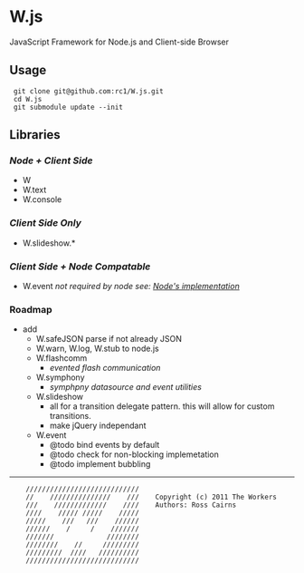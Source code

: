 # W.js

JavaScript Framework for Node.js and Client-side Browser

## Usage

     git clone git@github.com:rc1/W.js.git
     cd W.js
     git submodule update --init

## Libraries

### _Node + Client Side_

* W
* W.text
* W.console

### _Client Side Only_

* W.slideshow.*

### _Client Side + Node Compatable_
* W.event 	_not required by node see: [Node's implementation](http://nodejs.org/docs/v0.4.2/api/events.html )_


### Roadmap

* add
	* W.safeJSON    parse if not already JSON
    * W.warn, W.log, W.stub to node.js
    * W.flashcomm
		* *evented flash communication*
    * W.symphony
        * *symphpny datasource and event utilities*
	* W.slideshow
		* all for a transition delegate pattern. this will allow for custom transitions.
		* make jQuery independant
	* W.event
		* @todo   bind events by default
		* @todo   check for non-blocking implemetation
		* @todo   implement bubbling

-------------

		////////////////////////////
		//    ///////////////    ///    Copyright (c) 2011 The Workers
		///    /////////////    ////    Authors: Ross Cairns
		////    ///// /////    /////
		/////    ///   ///    //////
		//////    /     /    ///////
		///////             ////////
		////////    //     /////////
		/////////  ////   //////////
		////////////////////////////